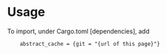 # Usage
To import, under Cargo.toml [dependencies], add

        abstract_cache = {git = "{url of this page}"}
